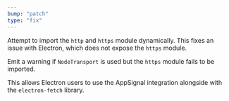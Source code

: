 ```yaml
---
bump: "patch"
type: "fix"
---
```


Attempt to import the `http` and `https` module dynamically. This fixes
an issue with Electron, which does not expose the `https` module.

Emit a warning if `NodeTransport` is used but the `https` module fails to be imported.

This allows Electron users to use the AppSignal integration alongside
with the `electron-fetch` library.
